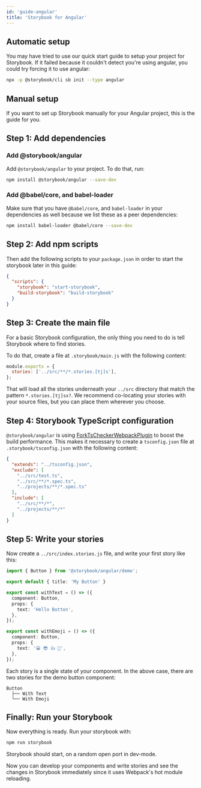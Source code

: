 ```yaml
---
id: 'guide-angular'
title: 'Storybook for Angular'
---
```


## Automatic setup

You may have tried to use our quick start guide to setup your project for Storybook.
If it failed because it couldn't detect you're using angular, you could try forcing it to use angular:

```sh
npx -p @storybook/cli sb init --type angular
```

## Manual setup

If you want to set up Storybook manually for your Angular project, this is the guide for you.

## Step 1: Add dependencies

### Add @storybook/angular

Add `@storybook/angular` to your project. To do that, run:

```sh
npm install @storybook/angular --save-dev
```

### Add @babel/core, and babel-loader

Make sure that you have `@babel/core`, and `babel-loader` in your dependencies as well because we list these as a peer dependencies:

```sh
npm install babel-loader @babel/core --save-dev
```

## Step 2: Add npm scripts

Then add the following scripts to your `package.json` in order to start the storybook later in this guide:

```json
{
  "scripts": {
    "storybook": "start-storybook",
    "build-storybook": "build-storybook"
  }
}
```

## Step 3: Create the main file

For a basic Storybook configuration, the only thing you need to do is tell Storybook where to find stories.

To do that, create a file at `.storybook/main.js` with the following content:

```js
module.exports = {
  stories: ['../src/**/*.stories.[tj]s'],
};
```

That will load all the stories underneath your `../src` directory that match the pattern `*.stories.[tj]sx?`. We recommend co-locating your stories with your source files, but you can place them wherever you choose.

## Step 4: Storybook TypeScript configuration

`@storybook/angular` is using [ForkTsCheckerWebpackPlugin](https://github.com/Realytics/fork-ts-checker-webpack-plugin) to boost the build performance. 
This makes it necessary to create a `tsconfig.json` file at `.storybook/tsconfig.json` with the following content:

```json
{
  "extends": "../tsconfig.json",
  "exclude": [
    "../src/test.ts",
    "../src/**/*.spec.ts",
    "../projects/**/*.spec.ts"
  ],
  "include": [
    "../src/**/*",
    "../projects/**/*"
  ]
}
```

## Step 5: Write your stories

Now create a `../src/index.stories.js` file, and write your first story like this:

```ts
import { Button } from '@storybook/angular/demo';

export default { title: 'My Button' }

export const withText = () => ({
  component: Button,
  props: {
    text: 'Hello Button',
  },
});

export const withEmoji = () => ({
  component: Button,
  props: {
    text: '😀 😎 👍 💯',
  },
});
```

Each story is a single state of your component. In the above case, there are two stories for the demo button component:

```plaintext
Button
  ├── With Text
  └── With Emoji
```

## Finally: Run your Storybook

Now everything is ready. Run your storybook with:

```sh
npm run storybook
```

Storybook should start, on a random open port in dev-mode.

Now you can develop your components and write stories and see the changes in Storybook immediately since it uses Webpack's hot module reloading.
